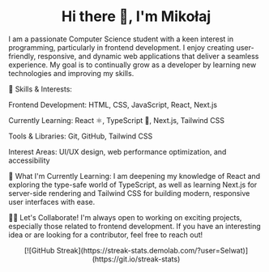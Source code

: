 <h1 align="center">Hi there 👋, I'm Mikołaj</h1>

I am a passionate Computer Science student with a keen interest in programming, particularly in frontend development. I enjoy creating user-friendly, responsive, and dynamic web applications that deliver a seamless experience. My goal is to continually grow as a developer by learning new technologies and improving my skills.

🚀 Skills & Interests:

Frontend Development: HTML, CSS, JavaScript, React, Next.js

Currently Learning: React ⚛️, TypeScript 📘, Next.js, Tailwind CSS

Tools & Libraries: Git, GitHub, Tailwind CSS

Interest Areas: UI/UX design, web performance optimization, and accessibility

🌱 What I'm Currently Learning:
I am deepening my knowledge of React and exploring the type-safe world of TypeScript, as well as learning Next.js for server-side rendering and Tailwind CSS for building modern, responsive user interfaces with ease.

👯‍♂️ Let's Collaborate!
I'm always open to working on exciting projects, especially those related to frontend development. If you have an interesting idea or are looking for a contributor, feel free to reach out!


<div align="center">
[![GitHub Streak](https://streak-stats.demolab.com/?user=Selwat)](https://git.io/streak-stats)
</div>
